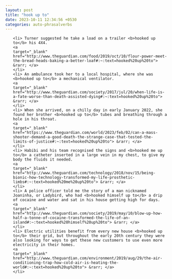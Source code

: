 ```yaml
---
layout: post
title: "hook up to"
date: 2023-10-11 12:34:56 +0530
categories: auto-phrasalverbs
---
```

<ol>

    <li> Turner suggested he take a load on a trailer <b>hooked up to</b> his 4X4.
    <a 
    target="_blank" 
    href="http://www.theguardian.com/food/2019/oct/10/flour-power-meet-the-bread-heads-baking-a-better-loaf#:~:text=hooked%20up%20to"> &rarr; </a>
    </li>
    <li> An ambulance took her to a local hospital, where she was <b>hooked up to</b> a mechanical ventilator.
    <a 
    target="_blank" 
    href="http://www.theguardian.com/society/2017/jul/20/when-life-is-a-fate-worse-than-death-assisted-dying#:~:text=hooked%20up%20to"> &rarr; </a>
    </li>
    <li> When she arrived, on a chilly day in early January 2022, she found her brother <b>hooked up to</b> tubes and breathing through a hole in his throat.
    <a 
    target="_blank" 
    href="https://www.theguardian.com/world/2023/feb/02/can-a-mass-shooter-demand-a-good-death-the-strange-case-that-tested-the-limits-of-justice#:~:text=hooked%20up%20to"> &rarr; </a>
    </li>
    <li> Habibi and his team recognised the signs and <b>hooked me up to</b> a catheter inserted in a large vein in my chest, to give my body the fluids it needed.
    <a 
    target="_blank" 
    href="http://www.theguardian.com/technology/2018/nov/15/being-bionic-how-technology-transformed-my-life-prosthetic-limbs#:~:text=hooked%20me%20up%20to"> &rarr; </a>
    </li>
    <li> A police officer told me the story of a man nicknamed Joaninha, or Ladybird, who had <b>hooked himself up to</b> a drip of cocaine and water and sat in his house getting high for days.
    <a 
    target="_blank" 
    href="http://www.theguardian.com/society/2019/may/10/blow-up-how-half-a-tonne-of-cocaine-transformed-the-life-of-an-island#:~:text=hooked%20himself%20up%20to"> &rarr; </a>
    </li>
    <li> Electric utilities benefit from every new house <b>hooked up to</b> their grid, but throughout the early 20th century they were also looking for ways to get these new customers to use even more electricity in their homes.
    <a 
    target="_blank" 
    href="http://www.theguardian.com/environment/2019/aug/29/the-air-conditioning-trap-how-cold-air-is-heating-the-world#:~:text=hooked%20up%20to"> &rarr; </a>
    </li>